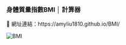 <h3>身體質量指數BMI │ 計算器</h3>
<p>📍 網址連結：https://amyliu1810.github.io/BMI/</p>


![BMI](https://github.com/amyliu1810/BMI/assets/143366312/26ccea25-1317-47a4-9568-bb4b61907fdc)
